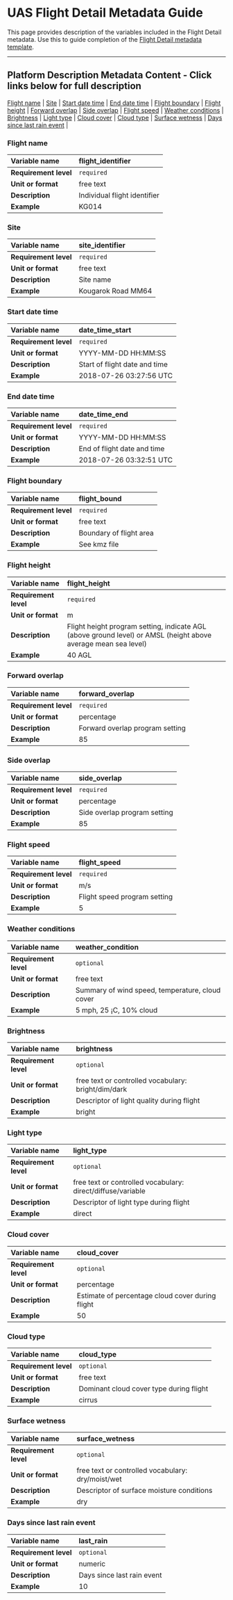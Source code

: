 # UAS Flight Detail Metadata Guide

This page provides description of the variables included in the Flight Detail metadata. Use this to guide completion of the [Flight Detail metadata template](https://github.com/ess-dive-community/essdive-uas/tree/main/templates). 

---  
## Platform Description Metadata Content - Click links below for full description
[Flight name](#Flight-name) |
[Site](#Site) |
[Start date time](#Start-date-time) |
[End date time](#End-date-time) |
[Flight boundary](#Flight-boundary) |
[Flight height](#Flight-height) |
[Forward overlap](#Forward-overlap) |
[Side overlap](#Side-overlap) |
[Flight speed](#Flight-speed) |
[Weather conditions](#Weather-conditions) |
[Brightness](#Brightness) |
[Light type](#Light-type) |
[Cloud cover](#Cloud-cover) |
[Cloud type](#Cloud-type) |
[Surface wetness](#Surface-wetness) |
[Days since last rain event](#Days-since-last-rain-event) |

### Flight name
|**Variable name**|flight_identifier|
|:----------------------------------------------------|:----------------------------------------------------|
|**Requirement level**|`required`|
|**Unit or format**|free text|
|**Description**|Individual flight identifier|
|**Example**|KG014|

### Site
|**Variable name**|site_identifier|
|:----------------------------------------------------|:----------------------------------------------------|
|**Requirement level**|`required`|
|**Unit or format**|free text|
|**Description**|Site name|
|**Example**|Kougarok Road MM64|

### Start date time
|**Variable name**|date_time_start|
|:----------------------------------------------------|:----------------------------------------------------|
|**Requirement level**|`required`|
|**Unit or format**|YYYY-MM-DD HH:MM:SS|
|**Description**|Start of flight date and time|
|**Example**|2018-07-26 03:27:56 UTC|

### End date time
|**Variable name**|date_time_end|
|:----------------------------------------------------|:----------------------------------------------------|
|**Requirement level**|`required`|
|**Unit or format**|YYYY-MM-DD HH:MM:SS|
|**Description**|End of flight date and time|
|**Example**|2018-07-26 03:32:51 UTC|

### Flight boundary
|**Variable name**|flight_bound|
|:----------------------------------------------------|:----------------------------------------------------|
|**Requirement level**|`required`|
|**Unit or format**|free text|
|**Description**|Boundary of flight area|
|**Example**|See kmz file|

### Flight height
|**Variable name**|flight_height|
|:----------------------------------------------------|:----------------------------------------------------|
|**Requirement level**|`required`|
|**Unit or format**|m|
|**Description**|Flight height program setting, indicate AGL (above ground level) or AMSL (height above average mean sea level)|
|**Example**|40 AGL|

### Forward overlap
|**Variable name**|forward_overlap|
|:----------------------------------------------------|:----------------------------------------------------|
|**Requirement level**|`required`|
|**Unit or format**|percentage|
|**Description**|Forward overlap program setting|
|**Example**|85|

### Side overlap
|**Variable name**|side_overlap|
|:----------------------------------------------------|:----------------------------------------------------|
|**Requirement level**|`required`|
|**Unit or format**|percentage|
|**Description**|Side overlap program setting|
|**Example**|85|

### Flight speed
|**Variable name**|flight_speed|
|:----------------------------------------------------|:----------------------------------------------------|
|**Requirement level**|`required`|
|**Unit or format**|m/s|
|**Description**|Flight speed program setting|
|**Example**|5|

### Weather conditions
|**Variable name**|weather_condition|
|:----------------------------------------------------|:----------------------------------------------------|
|**Requirement level**|`optional`|
|**Unit or format**|free text|
|**Description**|Summary of wind speed, temperature, cloud cover|
|**Example**|5 mph, 25 ¡C, 10% cloud|

### Brightness
|**Variable name**|brightness|
|:----------------------------------------------------|:----------------------------------------------------|
|**Requirement level**|`optional`|
|**Unit or format**|free text or controlled vocabulary: bright/dim/dark|
|**Description**|Descriptor of light quality during flight|
|**Example**|bright|

### Light type
|**Variable name**|light_type|
|:----------------------------------------------------|:----------------------------------------------------|
|**Requirement level**|`optional`|
|**Unit or format**|free text or controlled vocabulary: direct/diffuse/variable|
|**Description**|Descriptor of light type during flight|
|**Example**|direct|
### Cloud cover
|**Variable name**|cloud_cover|
|:----------------------------------------------------|:----------------------------------------------------|
|**Requirement level**|`optional`|
|**Unit or format**|percentage|
|**Description**|Estimate of percentage cloud cover during flight|
|**Example**|50|

### Cloud type
|**Variable name**|cloud_type|
|:----------------------------------------------------|:----------------------------------------------------|
|**Requirement level**|`optional`|
|**Unit or format**|free text|
|**Description**|Dominant cloud cover type during flight|
|**Example**|cirrus|

### Surface wetness
|**Variable name**|surface_wetness|
|:----------------------------------------------------|:----------------------------------------------------|
|**Requirement level**|`optional`|
|**Unit or format**|free text or controlled vocabulary: dry/moist/wet|
|**Description**|Descriptor of surface moisture conditions|
|**Example**|dry|

### Days since last rain event
|**Variable name**|last_rain|
|:----------------------------------------------------|:----------------------------------------------------|
|**Requirement level**|`optional`|
|**Unit or format**|numeric|
|**Description**|Days since last rain event|
|**Example**|10|
